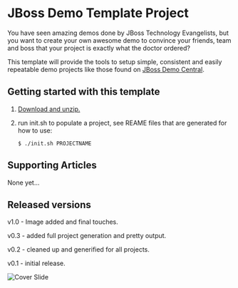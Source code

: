JBoss Demo Template Project
===========================
You have seen amazing demos done by JBoss Technology Evangelists, but you want to create your 
own awesome demo to convince your friends, team and boss that your project is exactly what the
doctor ordered? 

This template will provide the tools to setup simple, consistent and easily repeatable demo projects
like those found on [JBoss Demo Central](https://jbossdemocentral.github.io).


Getting started with this template
----------------------------------
1. [Download and unzip.](https://github.com/jbossdemocentral/jboss-demo-template/archive/master.zip)

2. run init.sh to populate a project, see REAME files that are generated for how to use:
   ```
   $ ./init.sh PROJECTNAME
   ```


Supporting Articles
-------------------
None yet...


Released versions
-----------------
v1.0 - Image added and final touches.

v0.3 - added full project generation and pretty output.

v0.2 - cleaned up and generified for all projects.

v0.1 - initial release.


![Cover Slide](https://raw.githubusercontent.com/jbossdemocentral/jboss-demo-template/master/cover.png)
